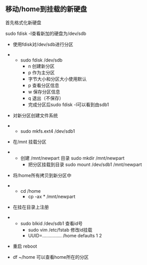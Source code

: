 ## 移动/home到挂载的新硬盘

首先格式化新硬盘

sudo fdisk -l查看新加的硬盘为/dev/sdb

 

- 使用fdisk对/dev/sdb进行分区

- - sudo fdisk /dev/sdb
    - n 创建新分区
    - p 作为主分区
    - 字节大小和分区大小使用默认
    - p 查看分区信息
    - w 保存分区信息
    - q 退出（不保存）
    - 完成分区后sudo fdisk -l可以看到由sdb1

- 对新分区创建文件系统

- - sudo      mkfs.ext4 /dev/sdb1

- 在/mnt 挂载分区

- - 创建      /mnt/newpart 目录 sudo mkdir /mnt/newpart
    - 把分区挂载到目录 sudo      mount /dev/sdb1 /mnt/newpart

- 将/home所有拷贝到新分区中

- - cd /home
    - cp -ax *      /mnt/newpart

- 在挂在目录上注册

- - sudo      blkid /dev/sdb1 查看id号
    - sudo      vim /etc/fstab 修改id挂载
    - UUID=…………… /home defaults 1 2 

- 重启 reboot

- df     ~/home 可以查看home所在的分区